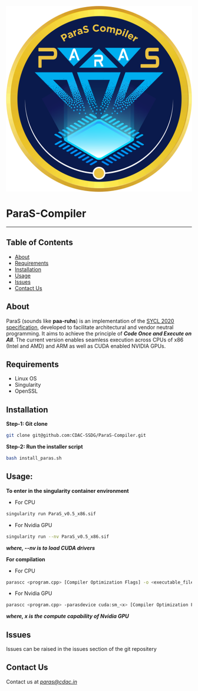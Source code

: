 <img src="https://github.com/CDAC-SSDG/ParaS-Compiler/blob/main/PARAS_logo.png">

# ParaS-Compiler
---

## Table of Contents
+ [About](https://github.com/CDAC-SSDG/ParaS-Compiler/blob/main/README.md#about)
+ [Requirements](https://github.com/CDAC-SSDG/ParaS-Compiler/blob/main/README.md#requirements)
+ [Installation](https://github.com/CDAC-SSDG/ParaS-Compiler/blob/main/README.md#installation)
+ [Usage](https://github.com/CDAC-SSDG/ParaS-Compiler/blob/main/README.md#usage)
+ [Issues](https://github.com/CDAC-SSDG/ParaS-Compiler/blob/main/README.md#issues)
+ [Contact Us](https://github.com/CDAC-SSDG/ParaS-Compiler/blob/main/README.md#contact-us) 

## About 
ParaS (sounds like **paa-ruhs**) is an implementation of the [SYCL 2020 specification](https://registry.khronos.org/SYCL/specs/sycl-2020/html/sycl-2020.html), developed to facilitate architectural and vendor neutral programming. It aims to achieve the principle of ***Code Once and Execute on All***.
The current version enables seamless execution across CPUs of x86 (Intel and AMD) and ARM as well as CUDA enabled NVIDIA GPUs.


## Requirements
+ Linux OS
+ Singularity
+ OpenSSL

## Installation

**Step-1: Git clone**
```bash
git clone git@github.com:CDAC-SSDG/ParaS-Compiler.git
```
**Step-2: Run the installer script**
```bash
bash install_paras.sh
```
## Usage: 
**To enter in the singularity container environment**
+ For CPU
```bash
singularity run ParaS_v0.5_x86.sif
```

+ For Nvidia GPU
```bash
singularity run --nv ParaS_v0.5_x86.sif
```
***where, --nv is to load CUDA drivers***

**For compilation**

+ For CPU
```bash
parascc <program.cpp> [Compiler Optimization Flags] -o <executable_file>
```
+ For Nvidia GPU
```bash
parascc <program.cpp> -parasdevice cuda:sm_<x> [Compiler Optimization Flags] -o <executable_file>
```
***where, x is the compute capability of Nvidia GPU***

## Issues
Issues can be raised in the issues section of the git repositery

## Contact Us
Contact us at *paras@cdac.in*
